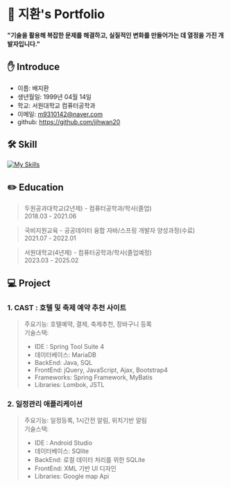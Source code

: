 # 📜 지환's Portfolio

#### "기술을 활용해 복잡한 문제를 해결하고, 실질적인 변화를 만들어가는 데 열정을 가진 개발자입니다."

## ✋ Introduce

  + 이름: 배지환 </br>
  + 생년월일: 1999년 04월 14일 </br>
  + 학교: 서원대학교 컴퓨터공학과  </br>
  + 이메일: m9310142@naver.com </br>
  + github: https://github.com/jihwan20

## 🛠️ Skill

[![My Skills](https://skillicons.dev/icons?i=c,java,mysql,sqlite,spring,androidstudio,aws,bootstrap,css,html,jquery)](https://skillicons.dev)

## ✏️ Education

>두원공과대학교(2년제) - 컴퓨터공학과/학사(졸업) </br>
>2018.03 - 2021.06 </br>

>국비지원교육 -  공공데이터 융합 자바/스프링 개발자 양성과정(수료) </br>
>2021.07 - 2022.01 </br>

>서원대학교(4년제) - 컴퓨터공학과/학사(졸업예정) </br>
>2023.03 - 2025.02

## 💻 Project

### 1. CAST : 호텔 및 축제 예약 추천 사이트

> 주요기능: 호텔예약, 결제, 축제추천, 장바구니 등록 </br>
> 기술스택: </br>
>+ IDE :  Spring Tool Suite 4
>+ 데이터베이스: MariaDB
>+ BackEnd: Java, SQL
>+ FrontEnd: jQuery, JavaScript, Ajax, Bootstrap4
>+ Frameworks: Spring Framework, MyBatis
>+ Libraries: Lombok, JSTL

### 2. 일정관리 애플리케이션

> 주요기능: 일정등록, 1시간전 알림, 위치기반 알림 </br>
> 기술스택: </br>
>+ IDE :  Android Studio
>+ 데이터베이스: SQlite
>+ BackEnd: 로컬 데이터 처리를 위한 SQLite
>+ FrontEnd: XML 기반 UI 디자인
>+ Libraries: Google map Api
